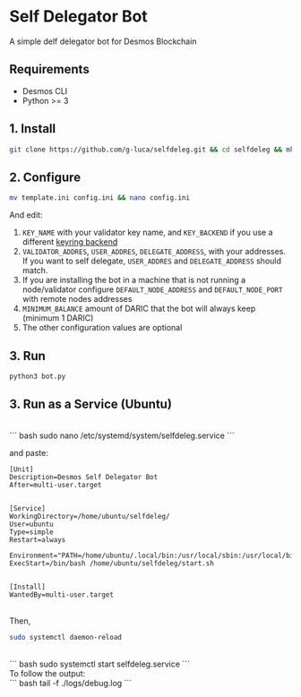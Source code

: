 # Self Delegator Bot

A simple delf delegator bot for Desmos Blockchain

## Requirements

* Desmos CLI
* Python >= 3

## 1\. Install

``` bash
git clone https://github.com/g-luca/selfdeleg.git && cd selfdeleg && mkdir logs
```

## 2\. Configure

``` bash
mv template.ini config.ini && nano config.ini
```

And edit:

1. `KEY_NAME` with your validator key name, and `KEY_BACKEND` if you use a different [keyring backend](https://docs.cosmos.network/v0.42/run-node/keyring.html)
2. `VALIDATOR_ADDRES`, `USER_ADDRES`, `DELEGATE_ADDRESS`, with your addresses.
If you want to self delegate, `USER_ADDRES` and `DELEGATE_ADDRESS` should match.
3. If you are installing the bot in a machine that is not running a node/validator configure `DEFAULT_NODE_ADDRESS` and `DEFAULT_NODE_PORT` with remote nodes addresses
4. `MINIMUM_BALANCE` amount of DARIC that the bot will always keep (minimum 1 DARIC)
5. The other configuration values are optional

## 3\. Run

``` bash
python3 bot.py
```

## 3\. Run as a Service \(Ubuntu\)
<br>
``` bash
sudo nano /etc/systemd/system/selfdeleg.service
```

and paste:

````
[Unit]
Description=Desmos Self Delegator Bot
After=multi-user.target


[Service]
WorkingDirectory=/home/ubuntu/selfdeleg/
User=ubuntu
Type=simple
Restart=always

Environment="PATH=/home/ubuntu/.local/bin:/usr/local/sbin:/usr/local/bin:/usr/sbin:/usr/bin"
ExecStart=/bin/bash /home/ubuntu/selfdeleg/start.sh


[Install]
WantedBy=multi-user.target
````
<br>
Then,

``` bash
sudo systemctl daemon-reload
```
<br>
``` bash
sudo systemctl start selfdeleg.service
```
<br>
To follow the output:
<br>
``` bash
tail -f ./logs/debug.log
```